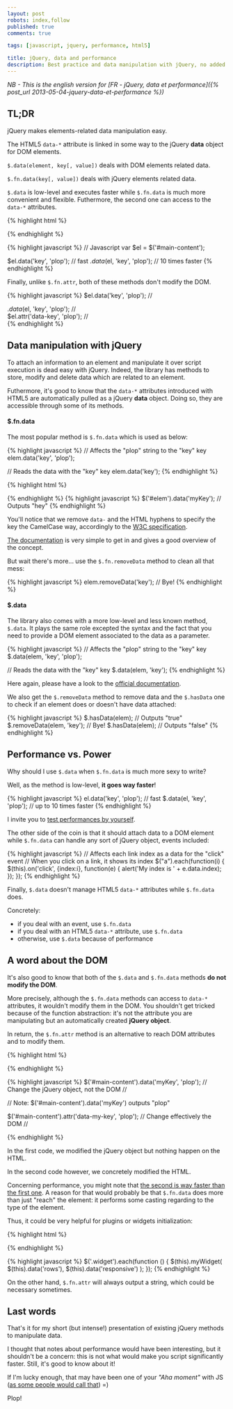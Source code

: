 ```yaml
---
layout: post
robots: index,follow
published: true
comments: true

tags: [javascript, jquery, performance, html5]

title: jQuery, data and performance
description: Best practice and data manipulation with jQuery, no added colourings or preservatives.
---
```


*NB - This is the english version for [FR - jQuery, data et performance]({% post_url 2013-05-04-jquery-data-et-performance %})*

## TL;DR

jQuery makes elements-related data manipulation easy.

The HTML5 `data-*` attribute is linked in some way to the jQuery **data** object for DOM elements.

`$.data(element, key[, value])` deals with DOM elements related data.

`$.fn.data(key[, value])` deals with jQuery elements related data.

`$.data` is low-level and executes faster while `$.fn.data` is much more convenient and flexible. Futhermore, the second one can access to the `data-*` attributes.

{% highlight html %}
<!-- HTML -->
<div id="main-content"></div>
{% endhighlight %}

{% highlight javascript %}
// Javascript
var $el = $('#main-content');

$el.data('key', 'plop');    // fast
$.data($el, 'key', 'plop'); // 10 times faster
{% endhighlight %}

Finally, unlike `$.fn.attr`, both of these methods don't modify the DOM.

{% highlight javascript %}
$el.data('key', 'plop');
    // <div id="main-content"></div>
$.data($el, 'key', 'plop');
    // <div id="main-content"></div>
$el.attr('data-key', 'plop');
    // <div id="main-content" data-key="plop"></div>
{% endhighlight %}

## Data manipulation with jQuery

To attach an information to an element and manipulate it over script execution is dead easy with jQuery. Indeed, the library has methods to store, modify and delete data which are related to an element.

Futhermore, it's good to know that the `data-*` attributes introduced with HTML5 are automatically pulled as a jQuery **data** object. Doing so, they are accessible through some of its methods.

#### $.fn.data

The most popular method is `$.fn.data` which is used as below:

{% highlight javascript %}
// Affects the "plop" string to the "key" key
elem.data('key', 'plop');

// Reads the data with the "key" key
elem.data('key');
{% endhighlight %}

{% highlight html %}
<!-- Valid HTML5 code -->
<div id="elem" data-my-key="hey"></div>
{% endhighlight %}
{% highlight javascript %}
$('#elem').data('myKey'); // Outputs "hey"
{% endhighlight %}

<p class="islet">
    You'll notice that we remove <code>data-</code> and the HTML hyphens to specify the key the CamelCase way, accordingly to the <a href="http://www.w3.org/TR/html5/dom.html#embedding-custom-non-visible-data-with-the-data-*-attributes">W3C specification</a>.
</p>

[The documentation](http://api.jquery.com/data/) is very simple to get in and gives a good overview of the concept.

But wait there's more... use the `$.fn.removeData` method to clean all that mess:

{% highlight javascript %}
elem.removeData('key'); // Bye!
{% endhighlight %}

#### $.data

The library also comes with a more low-level and less known method, `$.data`. It plays the same role excepted the syntax and the fact that you need to provide a DOM element associated to the data as a parameter.

{% highlight javascript %}
// Affects the "plop" string to the "key" key
$.data(elem, 'key', 'plop');

// Reads the data with the "key" key
$.data(elem, 'key');
{% endhighlight %}

Here again, please have a look to the [official documentation](http://api.jquery.com/jQuery.data/).

We also get the `$.removeData` method to remove data and the `$.hasData` one to check if an element does or doesn't have data attached:

{% highlight javascript %}
$.hasData(elem);           // Outputs "true"
$.removeData(elem, 'key'); // Bye!
$.hasData(elem);           // Outputs "false"
{% endhighlight %}

## Performance vs. Power

Why should I use `$.data` when `$.fn.data` is much more sexy to write?

Well, as the method is low-level, **it goes way faster**!

{% highlight javascript %}
el.data('key', 'plop');    // fast
$.data(el, 'key', 'plop'); // up to 10 times faster
{% endhighlight %}

I invite you to [test performances by yourself](jsperf.com/jquery-fn-data-vs-data).

The other side of the coin is that it should attach data to a DOM element while `$.fn.data` can handle any sort of jQuery object, events included:

{% highlight javascript %}
// Affects each link index as a data for the "click" event
// When you click on a link, it shows its index
$("a").each(function(i) {
    $(this).on('click', {index:i}, function(e) {
        alert('My index is ' + e.data.index);
    });
});
{% endhighlight %}

Finally, `$.data` doesn't manage HTML5 `data-*` attributes while `$.fn.data` does.

Concretely:
- if you deal with an event, use `$.fn.data`
- if you deal with an HTML5 `data-*` attribute, use `$.fn.data`
- otherwise, use `$.data` because of performance

## A word about the DOM

It's also good to know that both of the `$.data` and `$.fn.data` methods **do not modify the DOM**.

More precisely, although the `$.fn.data` methods can access to `data-*` attributes, it wouldn't modify them in the DOM. You shouldn't get tricked because of the function abstraction: it's not the attribute you are manipulating but an automatically created **jQuery object**.

In return, the `$.fn.attr` method is an alternative to reach DOM attributes and to modify them.

{% highlight html %}
<div id="main-content" data-my-key="hey"></div>
{% endhighlight %}

{% highlight javascript %}
$('#main-content').data('myKey', 'plop');
    // Change the jQuery object, not the DOM
    // <div id="main-content" data-my-key="hey"></div>
    // Note: $('#main-content').data('myKey') outputs "plop"

$('#main-content').attr('data-my-key', 'plop');
    // Change effectively the DOM
    // <div id="main-content" data-key="plop"></div>
{% endhighlight %}

In the first code, we modified the jQuery object but nothing happen on the HTML.

In the second code however, we concretely modified the HTML.

Concerning performance, you might note that [the second is way faster than the first one](http://jsperf.com/jquery-fn-data-vs-fn-attr). A reason for that would probably be that `$.fn.data` does more than just "reach" the element: it performs some casting regarding to the type of the element.

Thus, it could be very helpful for plugins or widgets initialization:

{% highlight html %}
<div class="widget" data-row="2" data-responsive="true"></div>
{% endhighlight %}

{% highlight javascript %}
$('.widget').each(function () {
    $(this).myWidget(
        $(this).data('rows'),
        $(this).data('responsive')
    );
});
{% endhighlight %}

On the other hand, `$.fn.attr` will always output a string, which could be necessary sometimes.

## Last words

That's it for my short (but intense!) presentation of existing jQuery methods to manipulate data.

I thought that notes about performance would have been interesting, but it shouldn't be a concern: this is not what would make you script significantly faster. Still, it's good to know about it!

If I'm lucky enough, that may have been one of your *"Aha moment"* with JS ([as some people would call that](http://hugogiraudel.com/2013/04/30/css-aha-moment/)) =)

Plop!